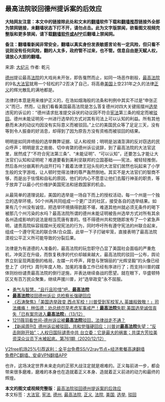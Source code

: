  <h2>最高法院驳回德州提诉案的后效应</h2> <p class="notice"><b>大陆网友注意：本文中的链接除此处和文末的<a href="https://github.com/bannedbook/fanqiang" >翻墙</a>软件下载和<a href="https://github.com/killgcd/justmysocks/blob/master/README.md">翻墙推荐</a>链接外全部为禁网链接，未翻墙状态下打不开，请勿点击。此为文字版禁闻，欲看图文视频完整版和更多禁闻，请下载<a href="https://github.com/bannedbook/fanqiang">翻墙软件或APP</a>后翻墙上禁闻网。</p><p>备注：翻墙看新闻非常安全，翻墙以真实身份发表敏感言论有一定风险，但只看不说则没有任何风险，翻的人太多，政府管不过来，也不管。信息自由是天赋人权，请放心大胆的翻墙。</b></p>  <div class="entry"> <p>来源:&nbsp;<span class='wp_keywordlink_affiliate'><a href="http://www.epochtimes.com/" title="大纪元" target="_blank">大纪元</a></span>                            作者:&nbsp;乾元                                                 </p> <p><a href="https://www.bannedbook.org/bnews/tag/%e5%be%b7%e5%b7%9e/" class="st_tag internal_tag" rel="tag" title="标签 德州 下的日志">德州</a>提讼最高<a href="https://www.bannedbook.org/bnews/tag/%e6%b3%95%e9%99%a2/" class="st_tag internal_tag" rel="tag" title="标签 法院 下的日志">法院</a>的大戏尚未开张，即告戛然而止，如同一场恶作剧般，<a href="https://www.bannedbook.org/bnews/tag/%e6%9c%80%e9%ab%98%e6%b3%95%e9%99%a2/" class="st_tag internal_tag" rel="tag" title="标签 最高法院 下的日志">最高法院</a>的9名<a href="https://www.bannedbook.org/bnews/tag/%e5%a4%a7%e6%b3%95%e5%ae%98/" class="st_tag internal_tag" rel="tag" title="标签 大法官 下的日志">大法官</a>就用一个轻松的7:2否决了自己，将高悬<a href="https://www.bannedbook.org/bnews/tag/%e7%be%8e%e5%9b%bd/" class="st_tag internal_tag" rel="tag" title="标签 美国 下的日志">美国</a>上空231年之久的法律<a href="https://www.bannedbook.org/bnews/tag/%E6%AD%A3%E4%B9%89/" class="st_tag internal_tag" rel="tag" title="标签 正义 下的日志">正义</a>的辉光散乱的满地都是。</p>  <p>法律的本意是用来维护正义的，在浩如烟海般的法条和判例中其实不过是“申张正义”而已，然而，让我们看看美国最高法院是怎么答复德州对四大关键摇摆州<a href="https://www.bannedbook.org/bnews/tag/%e9%80%89%e4%b8%be/" class="st_tag internal_tag" rel="tag" title="标签 选举 下的日志">选举</a>违宪的诉讼的：“德州请求批准提交诉状的动议因不符合<a href="https://www.bannedbook.org/bnews/tag/%e5%ae%aa%e6%b3%95/" class="st_tag internal_tag" rel="tag" title="标签 宪法 下的日志">宪法</a>第三条的规定而被<a href="https://www.bannedbook.org/bnews/tag/%E9%A9%B3%E5%9B%9E/" class="st_tag internal_tag" rel="tag" title="标签 驳回 下的日志">驳回</a>。德州未能证明另一州进行选举的方式对其有司法上可以认知的利益。所有其他悬而未决的动议均因没有实际意义而被驳回。”上亿的美国民众等了足足三天，没有等到令人振奋的好消息，却得到了因为原告方没有资格而被驳回的结果。</p> <p>明明是如同井喷般的选举舞弊证据、证人和视频；明明是汹涌澎湃的反对窃选的民众呼声；明明是言之凿凿、切中肯綮的德州诉讼说辞，到了最高法院的大法官这里，居然成了“不符合宪法第三条”、“未能证明”、“可以认知”，还要怎么才能让大法官们认知和证明呢？难道要看到美利坚联邦的立国基础——宪法，被轻轻推倒，然后各州分崩离析内战开打吗？戴着法律王冠头衔的大法官们居然也玩起来了小学生般的文字游戏，让人顿时觉得法律的尊严轰然倒地。其实不是大法官们的智商不够，而是出于怯懦和自私的原因，他们的内心不愿意让他们去履行神圣的职责，等于放弃了以最小代价维护美国宪法和拯救国家的机会。</p>  <p>从最简单的道理说起，美国的选举是一场自下而上的授权活动，每一个州是一个独立的选举环境，50个州再共同组成一个更广泛的社区，接受各自的选举结果。如果有几个州没有诚信，把选举环境搞得肮脏不堪，难道其他州就必须无条件的喝下被那几个州污染的水吗？最高法院所谓的德州未能证明被告州选举方式对所有其余各州造成影响的说法是相当荒唐有害的。怪不得德州共和党随即发布了一个紧急声明，谴责高院纵容摇摆州无视宪法的行为，同时呼吁所有遵守宪法的州联合起来，组成一个遵守宪法的联合体/合众国，此举一下子打破牢笼，直接表明了最高法院漠视公平正义所可能导致的分裂后果。</p> <p>法律是为有道德的人准备的，最高法院的玩忽职守凸显了美国社会面临的严重危机，冲突正在升级，而恢复秩序的代价却越来越大，最高法院的驳回一公布，舆论界立刻呈现两面倒的格局，左媒一片呼声，拜登与贺锦丽的“光辉坚毅”的头像已经登上了《时代》周刊年度人物，加冕的准备工作已经有序进行了；而支持川普的媒体则纷纷谴责最高法院的倒行逆施，并表达继续奋战的愿望。就在眼下，华盛顿特区又有百万民众聚集，继续声援川普，对“选举政变”永不屈服。</p>  <ul class='op-related-articles' title='相关阅读'> <li><a href='https://www.bannedbook.org/bnews/cbnews/20201213/1447117.html' target='_blank'>勇气与智慧，“且行且珍惜”吧，<b>最高法院</b></a></li> <li><a href='https://www.bannedbook.org/bnews/worldnews/usa/20201213/1446996.html' target='_blank'><b>最高法院</b>驳回德州诉讼 总检察长强硬回应</a></li> <li><a href='https://www.bannedbook.org/bnews/bannedvideo/20201213/1446994.html' target='_blank'>《石涛聚焦》「美国选举政变 西点军校！川普受到军校军人 英雄般致敬！」司法瘫痪！ 林伍德：劝总统尽早考虑军事戒严！<b>最高法院</b>失职 美国选举诚信丧失「已有案宗进入<b>最高法院</b>」（13/12）</a></li> <li><a href='https://www.bannedbook.org/bnews/taiwannews/20201213/1446959.html' target='_blank'>1211薇羽看世间-德州诉讼被<b>最高法院</b>驳回，法律战走不通？</a></li> <li><a href='https://www.bannedbook.org/bnews/bannedvideo/20201213/1446952.html' target='_blank'>【新闻周刊】德州诉讼被驳回，共和党强硬回应；川普对<b>最高法院</b>失望：“反击刚刚开始”；人权日国际谴责中共 台立委：它是最大的祸害；共谍方芳拉美资深众议员下水被起底。第761期（2020/12/12）</a></li> </ul> <p class="texttj"> <a href="https://www.bannedbook.org/forum23/topic22702.html" target="_blank">V2free机场25%引荐返利：全平台免费SS/V2ray节点+经济套餐高速翻墙</a><br/> <a href="https://github.com/bannedbook/fanqiang/wiki/%E7%A6%81%E9%97%BB%E7%BD%91%E5%AE%89%E5%8D%93%E7%BF%BB%E5%A2%99%E6%96%B0%E9%97%BBAPP" target="_blank">免费PC翻墙、安卓VPN翻墙APP</a></p><p>也许，这场决定世界未来走向的正邪大战注定就是艰难的。正义每前进一步，都会带来很多磨难，磨难的本身也在造就着正义本身、造就着正义前进的动力和最终的辉煌。</p><a name='sharetosocial'></a>       <div><b>本文的图文或视频完整版</b>：<a href='https://www.bannedbook.org/bnews/ssgc/20201213/1447151.html'>最高法院驳回德州提诉案的后效应</a></div>  </div><!--END ENTRY--> <div class="postfooter"> <div>本文标签：<a href="https://www.bannedbook.org/bnews/tag/%e5%a4%a7%e6%b3%95%e5%ae%98/" rel="tag">大法官</a>, <a href="https://www.bannedbook.org/bnews/tag/%e5%ae%aa%e6%b3%95/" rel="tag">宪法</a>, <a href="https://www.bannedbook.org/bnews/tag/%e5%be%b7%e5%b7%9e/" rel="tag">德州</a>, <a href="https://www.bannedbook.org/bnews/tag/%e6%9c%80%e9%ab%98%e6%b3%95%e9%99%a2/" rel="tag">最高法院</a>, <a href="https://www.bannedbook.org/bnews/tag/%E6%AD%A3%E4%B9%89/" rel="tag">正义</a>, <a href="https://www.bannedbook.org/bnews/tag/%e6%b3%95%e9%99%a2/" rel="tag">法院</a>, <a href="https://www.bannedbook.org/bnews/tag/%e7%be%8e%e5%9b%bd/" rel="tag">美国</a>, <a href="https://www.bannedbook.org/bnews/tag/%e9%80%89%e4%b8%be/" rel="tag">选举</a>, <a href="https://www.bannedbook.org/bnews/tag/%E9%A9%B3%E5%9B%9E/" rel="tag">驳回</a></div>  </div><!--END POSTFOOTER--> 